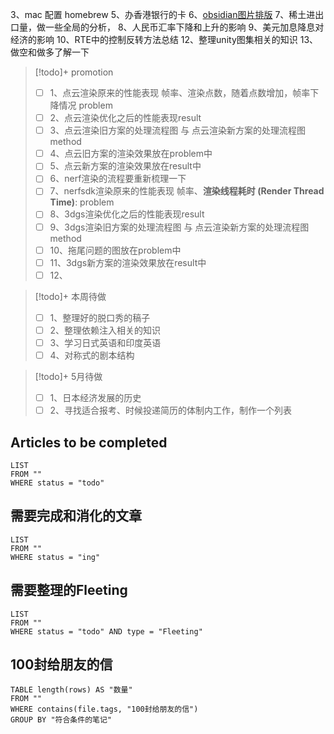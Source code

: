 3、mac 配置 homebrew
5、办香港银行的卡
6、[obsidian图片排版](https://www.bilibili.com/video/BV1fB4y1i7qf/?spm_id_from=333.337.search-card.all.click&vd_source=ae99cbe2bab29b19bc05583b76d35b48)
7、稀土进出口量，做一些全局的分析，
8、人民币汇率下降和上升的影响
9、美元加息降息对经济的影响
10、RTE中的控制反转方法总结
12、整理unity图集相关的知识
13、做空和做多了解一下

> [!todo]+ promotion
> - [ ] 1、点云渲染原来的性能表现 帧率、渲染点数，随着点数增加，帧率下降情况 problem
> - [ ] 2、点云渲染优化之后的性能表现result
> - [ ] 3、点云渲染旧方案的处理流程图 与 点云渲染新方案的处理流程图method
> - [ ] 4、点云旧方案的渲染效果放在problem中
> - [ ] 5、点云新方案的渲染效果放在result中
> - [ ] 6、nerf渲染的流程要重新梳理一下
> - [ ] 7、nerfsdk渲染原来的性能表现 帧率、**渲染线程耗时 (Render Thread Time)**: problem
> - [ ] 8、3dgs渲染优化之后的性能表现result
> - [ ] 9、3dgs渲染旧方案的处理流程图 与 点云渲染新方案的处理流程图method
> - [ ] 10、拖尾问题的图放在problem中
> - [ ] 11、3dgs新方案的渲染效果放在result中
> - [ ] 12、


> [!todo]+ 本周待做
> - [ ] 1、整理好的脱口秀的稿子
> - [ ] 2、整理依赖注入相关的知识
> - [ ] 3、学习日式英语和印度英语
> - [ ] 4、对称式的剧本结构


> [!todo]+ 5月待做
> - [ ] 1、日本经济发展的历史
> - [ ] 2、寻找适合报考、时候投递简历的体制内工作，制作一个列表

## Articles to be completed
```dataview 
LIST
FROM ""
WHERE status = "todo" 
```


## 需要完成和消化的文章
```dataview 
LIST
FROM ""
WHERE status = "ing"
```

## 需要整理的Fleeting
```dataview 
LIST
FROM ""
WHERE status = "todo" AND type = "Fleeting"
```

## 100封给朋友的信 
```dataview 
TABLE length(rows) AS "数量"
FROM ""
WHERE contains(file.tags, "100封给朋友的信")
GROUP BY "符合条件的笔记"
```

